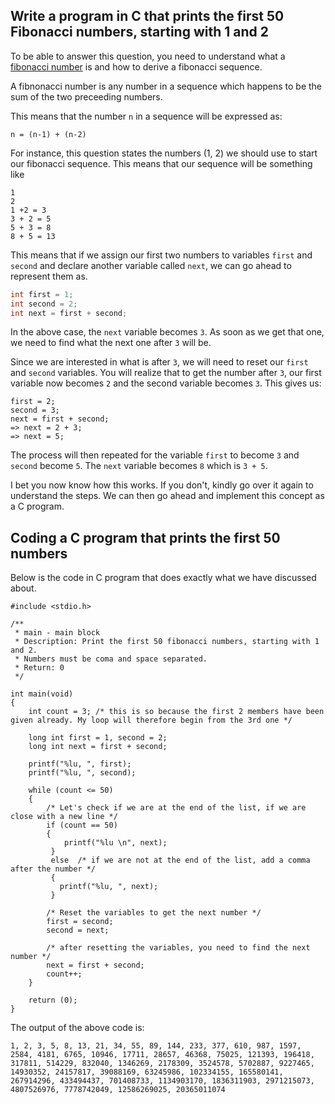 ## Write a program in C that prints the first 50 Fibonacci numbers, starting with 1 and 2

To be able to answer this question, you need to understand what a [fibonacci number](https://en.wikipedia.org/wiki/Fibonacci_number) is and how to derive a fibonacci sequence.

A fibnonacci number is any number in a sequence which happens to be the sum of the two preceeding numbers.

This means that the number `n` in a sequence will be expressed as:
```
n = (n-1) + (n-2)
```

For instance, this question states the numbers (1, 2) we should use to start our fibonacci sequence. This means that our sequence will be something like
```
1
2
1 +2 = 3
3 + 2 = 5
5 + 3 = 8
8 + 5 = 13
```

This means that if we assign our first two numbers to variables `first` and `second` and declare another variable called `next`, we can go ahead to represent them as.
```C
int first = 1;
int second = 2;
int next = first + second;
```
In the above case, the `next` variable becomes `3`. As soon as we get that one, we need to find what the next one after `3` will be. 

Since we are interested in what is after `3`, we will need to reset our `first` and `second` variables. You will realize that to get the number after `3`, our first variable now becomes `2` and the second variable becomes `3`. This gives us:
```
first = 2;
second = 3;
next = first + second;
=> next = 2 + 3; 
=> next = 5;
```
The process will then repeated for the variable `first` to become `3` and `second` become `5`. The `next` variable becomes `8` which is `3 + 5`.

I bet you now know how this works. If you don't, kindly go over it again to understand the steps. We can then go ahead and implement this concept as a C program.

## Coding a C program that prints the first 50 numbers
Below is the code in C program that does exactly what we have discussed about.
```
#include <stdio.h>

/**
 * main - main block
 * Description: Print the first 50 fibonacci numbers, starting with 1 and 2.
 * Numbers must be coma and space separated.
 * Return: 0
 */

int main(void)
{
	int count = 3; /* this is so because the first 2 members have been given already. My loop will therefore begin from the 3rd one */
  
	long int first = 1, second = 2;
	long int next = first + second;

	printf("%lu, ", first);
    printf("%lu, ", second);
  
	while (count <= 50)
    {
        /* Let's check if we are at the end of the list, if we are close with a new line */
		if (count == 50)
		{
			printf("%lu \n", next);
	     }
         else  /* if we are not at the end of the list, add a comma after the number */
         { 
		   printf("%lu, ", next); 
         }
        
        /* Reset the variables to get the next number */
        first = second;
        second = next;

        /* after resetting the variables, you need to find the next number */
        next = first + second; 
	    count++;
	}

	return (0);
}
```  
The output of the above code is:
```
1, 2, 3, 5, 8, 13, 21, 34, 55, 89, 144, 233, 377, 610, 987, 1597, 2584, 4181, 6765, 10946, 17711, 28657, 46368, 75025, 121393, 196418, 317811, 514229, 832040, 1346269, 2178309, 3524578, 5702887, 9227465, 14930352, 24157817, 39088169, 63245986, 102334155, 165580141, 267914296, 433494437, 701408733, 1134903170, 1836311903, 2971215073, 4807526976, 7778742049, 12586269025, 20365011074 
```